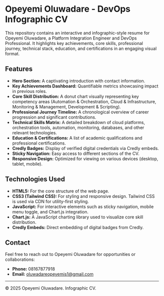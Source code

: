 # Opeyemi Oluwadare - DevOps Infographic CV

This repository contains an interactive and infographic-style resume for Opeyemi Oluwadare, a Platform Integration Engineer and DevOps Professional. It highlights key achievements, core skills, professional journey, technical stack, education, and certifications in an engaging visual format.

## Features

* **Hero Section:** A captivating introduction with contact information.
* **Key Achievements Dashboard:** Quantifiable metrics showcasing impact in previous roles.
* **Core Skill Distribution:** A donut chart visually representing key competency areas (Automation & Orchestration, Cloud & Infrastructure, Monitoring & Management, Development & Scripting).
* **Professional Journey Timeline:** A chronological overview of career progression and significant contributions.
* **Technical Skills Matrix:** A detailed breakdown of cloud platforms, orchestration tools, automation, monitoring, databases, and other relevant technologies.
* **Education & Certifications:** A list of academic qualifications and professional certifications.
* **Credly Badges:** Display of verified digital credentials via Credly embeds.
* **Sticky Navigation:** Easy access to different sections of the CV.
* **Responsive Design:** Optimized for viewing on various devices (desktop, tablet, mobile).

## Technologies Used

* **HTML5:** For the core structure of the web page.
* **CSS3 (Tailwind CSS):** For styling and responsive design. Tailwind CSS is used via CDN for utility-first styling.
* **JavaScript:** For interactive elements such as sticky navigation, mobile menu toggle, and Chart.js integration.
* **Chart.js:** A JavaScript charting library used to visualize core skill distribution.
* **Credly Embeds:** Direct embedding of digital badges from Credly.

## Contact

Feel free to reach out to Opeyemi Oluwadare for opportunities or collaborations:

* **Phone:** 08167877918
* **Email:** oluwadareopeyemis1@gmail.com

---

© 2025 Opeyemi Oluwadare. Infographic CV.

